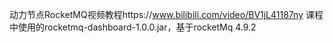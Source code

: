 动力节点RocketMQ视频教程https://www.bilibili.com/video/BV1jL41187ny
课程中使用的rocketmq-dashboard-1.0.0.jar，基于rocketMq 4.9.2
